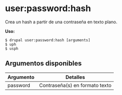 # user:password:hash
Crea un hash a partir de una contraseña en texto plano.

**Uso:**
```
$ drupal user:password:hash [arguments]
$ uph  
$ usph  
```

## Argumentos disponibles
Argumento | Detalles
---------|-------------
password | Contraseña(s) en formato texto
